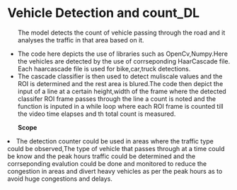 # Vehicle Detection and count_DL
<ul>The model detects the count of vehicle passing through the road and it analyses the traffic in that area based on it.</ul>

<ul>
  <li>The code here depicts the use of libraries such as OpenCv,Numpy.Here the vehicles are detected by the use of corrseponding HaarCascade file.
  Each haarcascade file is used for bike,car,truck detections.</li>
  <li>The cascade classifier is then used to detect muliscale values and the ROI is determined and the rest area is blured.The code then depict the input of a line at a certain height,width of the frame where the detected classifer ROI frame passes through the line a count is noted and the function is inputed in a while loop where each ROI frame is counted till the video time elapses and th total count is measured.</li>
  
</ul>

<ul><b>Scope</b></ul>
<li>The detection counter could be used in areas where the traffic type could be observed,The type of vehicle that passes through at a time could be know and the peak hours traffic could be determined and the corrseponding evalution could be done and monitored to reduce the congestion in areas and divert heavy vehicles as per the peak hours as to avoid huge congestions and delays.</li>
